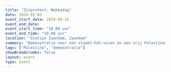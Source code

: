```yaml
---
title: "Zitprotest: Nakbadag"
date: 2024-05-03
event_start_date: 2024-05-15
event_end_date: 
event_start_time: "18.00 uur"
event_end_time: "19.00 uur"
location: "Station Zaandam, Zaandam"
summary: "Demonstratie voor een staakt-het-vuren en een vrij Palestina, met speciale aandacht voor het herdenken van de Nakba van 1948 en het stoppen van de voortrazende Nakba nú."
tags: ["Palestina", "demonstratie"]
showBreadcrumbs: false
layout: event
type: event
---
```

